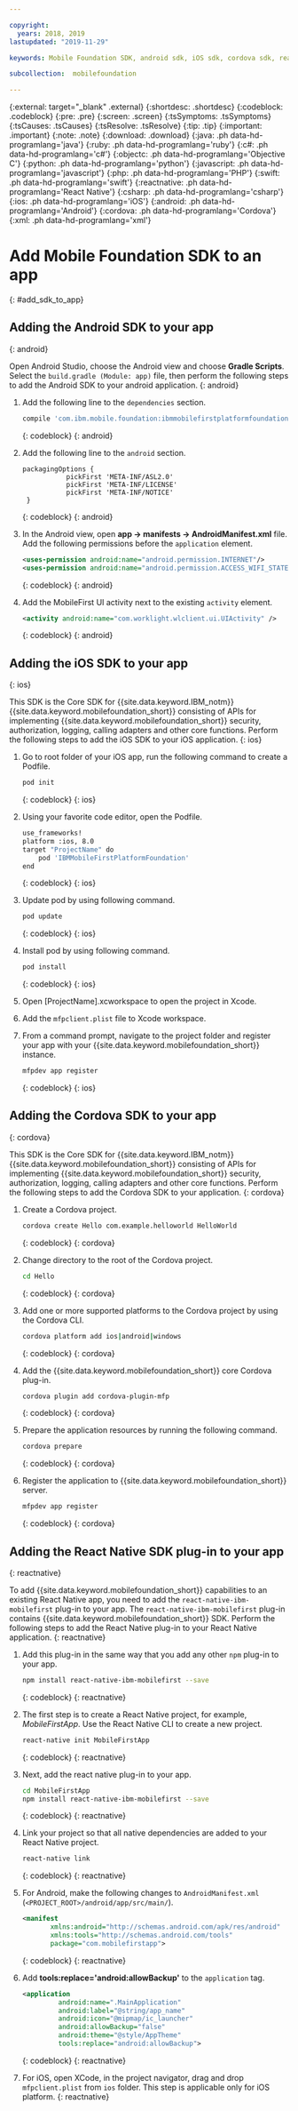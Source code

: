 ```yaml
---

copyright:
  years: 2018, 2019
lastupdated: "2019-11-29"

keywords: Mobile Foundation SDK, android sdk, iOS sdk, cordova sdk, react native sdk, adding sdks to app

subcollection:  mobilefoundation

---
```


{:external: target="_blank" .external}
{:shortdesc: .shortdesc}
{:codeblock: .codeblock}
{:pre: .pre}
{:screen: .screen}
{:tsSymptoms: .tsSymptoms}
{:tsCauses: .tsCauses}
{:tsResolve: .tsResolve}
{:tip: .tip}
{:important: .important}
{:note: .note}
{:download: .download}
{:java: .ph data-hd-programlang='java'}
{:ruby: .ph data-hd-programlang='ruby'}
{:c#: .ph data-hd-programlang='c#'}
{:objectc: .ph data-hd-programlang='Objective C'}
{:python: .ph data-hd-programlang='python'}
{:javascript: .ph data-hd-programlang='javascript'}
{:php: .ph data-hd-programlang='PHP'}
{:swift: .ph data-hd-programlang='swift'}
{:reactnative: .ph data-hd-programlang='React Native'}
{:csharp: .ph data-hd-programlang='csharp'}
{:ios: .ph data-hd-programlang='iOS'}
{:android: .ph data-hd-programlang='Android'}
{:cordova: .ph data-hd-programlang='Cordova'}
{:xml: .ph data-hd-programlang='xml'}

# Add Mobile Foundation SDK to an app
{: #add_sdk_to_app}

## Adding the Android SDK to your app
{: android}

Open Android Studio, choose the Android view and choose **Gradle Scripts**. Select the `build.gradle (Module: app)` file, then perform the following steps to add the Android SDK to your android application.
{: android}

1. Add the following line to the `dependencies` section.

   ```bash
   compile 'com.ibm.mobile.foundation:ibmmobilefirstplatformfoundation:8.0.+'
   ```
   {: codeblock}
   {: android}

1. Add the following line to the `android` section.

   ```
   packagingOptions {
              pickFirst 'META-INF/ASL2.0'
              pickFirst 'META-INF/LICENSE'
              pickFirst 'META-INF/NOTICE'
    }
   ```
   {: codeblock}
   {: android}

1. In the Android view, open **app → manifests → AndroidManifest.xml** file. Add the following permissions before the `application` element.

   ```xml
   <uses-permission android:name="android.permission.INTERNET"/>
   <uses-permission android:name="android.permission.ACCESS_WIFI_STATE"/>
   ```
   {: codeblock}
   {: android}

1. Add the MobileFirst UI activity next to the existing `activity` element.

   ```xml
   <activity android:name="com.worklight.wlclient.ui.UIActivity" />
   ```
   {: codeblock}
   {: android}

## Adding the iOS SDK to your app
{: ios}

This SDK is the Core SDK for {{site.data.keyword.IBM_notm}} {{site.data.keyword.mobilefoundation_short}} consisting of APIs for implementing {{site.data.keyword.mobilefoundation_short}} security, authorization, logging, calling adapters and other core functions. Perform the following steps to add the iOS SDK to your iOS application.
{: ios}

1. Go to root folder of your iOS app, run the following command to create a Podfile.

   ```bash
   pod init
   ```
   {: codeblock}
   {: ios}

1. Using your favorite code editor, open the Podfile.

   ```bash
   use_frameworks!
   platform :ios, 8.0
   target "ProjectName" do
       pod 'IBMMobileFirstPlatformFoundation'
   end
   ```
   {: codeblock}
   {: ios}

1. Update pod by using following command.

   ```bash
   pod update
   ```
   {: codeblock}
   {: ios}

1. Install pod by using following command.

   ```bash
   pod install
   ```
   {: codeblock}
   {: ios}

1. Open [ProjectName].xcworkspace to open the project in Xcode.
1. Add the `mfpclient.plist` file to Xcode workspace.
1. From a command prompt, navigate to the project folder and register your app with your {{site.data.keyword.mobilefoundation_short}} instance.

   ```bash
   mfpdev app register
   ```
   {: codeblock}
   {: ios}

## Adding the Cordova SDK to your app
{: cordova}

This SDK is the Core SDK for {{site.data.keyword.IBM_notm}} {{site.data.keyword.mobilefoundation_short}} consisting of APIs for implementing {{site.data.keyword.mobilefoundation_short}} security, authorization, logging, calling adapters and other core functions. Perform the following steps to add the Cordova SDK to your application.
{: cordova}

1. Create a Cordova project.

   ```bash
   cordova create Hello com.example.helloworld HelloWorld
   ```
   {: codeblock}
   {: cordova}

1. Change directory to the root of the Cordova project.
   ```bash
   cd Hello
   ```
   {: codeblock}
   {: cordova}

1. Add one or more supported platforms to the Cordova project by using the Cordova CLI.

   ```bash
   cordova platform add ios|android|windows
   ```
   {: codeblock}
   {: cordova}

1. Add the {{site.data.keyword.mobilefoundation_short}} core Cordova plug-in.

   ```bash
   cordova plugin add cordova-plugin-mfp
   ```
   {: codeblock}
   {: cordova}

1. Prepare the application resources by running the following command.

   ```bash
   cordova prepare
   ```
   {: codeblock}
   {: cordova}

1. Register the application to {{site.data.keyword.mobilefoundation_short}} server.

   ```bash
   mfpdev app register
   ```
   {: codeblock}
   {: cordova}

## Adding the React Native SDK plug-in to your app
{: reactnative}

To add {{site.data.keyword.mobilefoundation_short}} capabilities to an existing React Native app, you need to add the `react-native-ibm-mobilefirst` plug-in to your app. The `react-native-ibm-mobilefirst` plug-in contains {{site.data.keyword.mobilefoundation_short}} SDK. Perform the following steps to add the React Native plug-in to your React Native application.
{: reactnative}

1. Add this plug-in in the same way that you add any other `npm` plug-in to your app.

   ```bash
   npm install react-native-ibm-mobilefirst --save
   ```
   {: codeblock}
   {: reactnative}

1. The first step is to create a React Native project, for example, *MobileFirstApp*. Use the React Native CLI to create a new project.

   ```bash
   react-native init MobileFirstApp
   ```
   {: codeblock}
   {: reactnative}

1. Next, add the react native plug-in to your app.

   ```bash
   cd MobileFirstApp
   npm install react-native-ibm-mobilefirst --save
   ```
   {: codeblock}
   {: reactnative}

1. Link your project so that all native dependencies are added to your React Native project.

   ```bash
   react-native link
   ```
   {: codeblock}
   {: reactnative}

1. For Android, make the following changes to `AndroidManifest.xml` (`<PROJECT_ROOT>/android/app/src/main/`).

   ```xml
   <manifest
          xmlns:android="http://schemas.android.com/apk/res/android"
          xmlns:tools="http://schemas.android.com/tools"
          package="com.mobilefirstapp">
   ```
   {: codeblock}
   {: reactnative}

1. Add **tools:replace='android:allowBackup'** to the `application` tag.

   ```xml
   <application
            android:name=".MainApplication"
            android:label="@string/app_name"
            android:icon="@mipmap/ic_launcher"
            android:allowBackup="false"
            android:theme="@style/AppTheme"
            tools:replace="android:allowBackup">
   ```
   {: codeblock}
   {: reactnative}

1. For iOS, open XCode, in the project navigator, drag and drop `mfpclient.plist` from `ios` folder. This step is applicable only for iOS platform.
{: reactnative}
